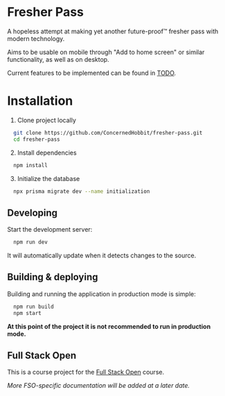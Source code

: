 # Fresher Pass

A hopeless attempt at making yet another future-proof:tm: fresher pass with modern technology.

Aims to be usable on mobile through "Add to home screen" or similar functionality, as well as on desktop.

Current features to be implemented can be found in [TODO](https://github.com/ConcernedHobbit/fresher-pass/blob/main/docs/TODO.md).

# Installation

1. Clone project locally
```bash
  git clone https://github.com/ConcernedHobbit/fresher-pass.git
  cd fresher-pass
```

2. Install dependencies
```bash
  npm install
```

3. Initialize the database
```bash
  npx prisma migrate dev --name initialization
```

## Developing
Start the development server:
```bash
  npm run dev
```
It will automatically update when it detects changes to the source.

## Building & deploying
Building and running the application in production mode is simple:
```bash
  npm run build
  npm start
```
**At this point of the project it is not recommended to run in production mode.**

## Full Stack Open

This is a course project for the [Full Stack Open](https://fullstackopen.com/en) course.

*More FSO-specific documentation will be added at a later date.*